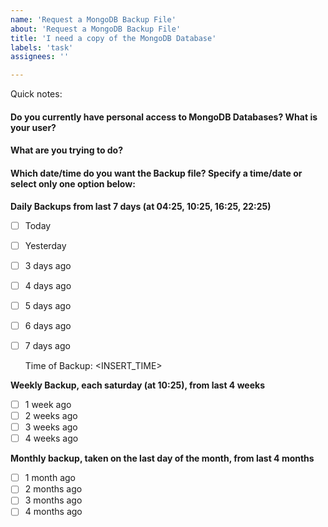 ```yaml
---
name: 'Request a MongoDB Backup File'
about: 'Request a MongoDB Backup File'
title: 'I need a copy of the MongoDB Database'
labels: 'task'
assignees: ''

---
```


<!--- Ex: Wireguard VPN, some database, etc. -->
Quick notes:

<!--- Database copies will be available only for current MongoDB members. If it is not your case, you must require access first.
* You must restore the database locally using the [following instructions](https://docs.atlas.mongodb.com/backup/archive/archive-one-snapshot/#use-your-preferred-archive-utility-to-extract-the-archive-and-access-the-data-files)
* SRE Team will request your download and share with you the a URL to get it. 
* This link is 1-shot, it expires after first access
* Do not share the link with anybody! -->

#### Do you currently have personal access to MongoDB Databases? What is your user?

#### What are you trying to do?
<!--- Describe what do you intend to do with this database backup -->

#### Which date/time do you want the Backup file? Specify a time/date or select only one option below:

**Daily Backups from last 7 days (at 04:25, 10:25, 16:25, 22:25)**

- [ ] Today
- [ ] Yesterday
- [ ] 3 days ago
- [ ] 4 days ago
- [ ] 5 days ago
- [ ] 6 days ago
- [ ] 7 days ago
  
  Time of Backup: <INSERT_TIME> 

**Weekly Backup, each saturday (at 10:25), from last 4 weeks**

- [ ] 1 week ago
- [ ] 2 weeks ago
- [ ] 3 weeks ago
- [ ] 4 weeks ago 

**Monthly backup, taken on the last day of the month, from last 4 months**

- [ ] 1 month ago
- [ ] 2 months ago
- [ ] 3 months ago
- [ ] 4 months ago 
